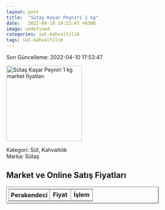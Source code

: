 ```yaml
---
layout: post
title:  "Sütaş Kaşar Peyniri 1 kg"
date:   2022-04-10 14:53:47 +0300
image: undefined
categories: sut-kahvaltilik
tags: sut-kahvaltilik
---
```


Son Güncelleme: 2022-04-10 17:53:47

<img src="undefined" width="200" alt="Sütaş Kaşar Peyniri 1 kg market fiyatları" />

Kategori: Süt, Kahvaltılık
<br />
Marka: Sütaş

<h2>Market ve Online Satış Fiyatları</h2>

<table border="1" style="padding: 5px;width:80%;">
  <tr>
    <td style="padding: 5px;"><strong>Perakendeci</strong></td>
    <td><strong>Fiyat</strong></td>
    <td><strong>İşlem</strong></td>
  </tr>
  
</table>

